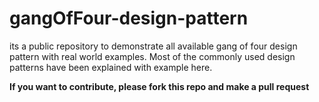 # gangOfFour-design-pattern
its a public repository to demonstrate all available gang of four design pattern with real world examples. 
Most of the commonly used design patterns have been explained with example here. 

<b>If you want to contribute, please fork this repo and make a pull request</b>
